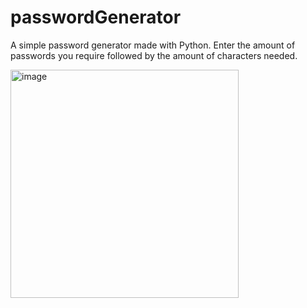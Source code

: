 # passwordGenerator

A simple password generator made with Python. Enter the amount of passwords you require followed by the amount of characters needed.




<img width="365" alt="image" src="https://user-images.githubusercontent.com/98277650/173161517-3fd76dc6-3700-4f36-b856-d6480764564d.png">
